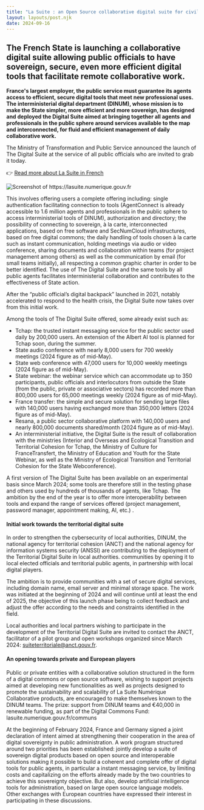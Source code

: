 ```yaml
---
title: "La Suite : an Open Source collaborative digital suite for civil servants"
layout: layouts/post.njk
date: 2024-09-16
---
```


## The French State is launching a collaborative digital suite allowing public officials to have sovereign, secure, even more efficient digital tools that facilitate remote collaborative work.

**France's largest employer, the public service must guarantee its agents access to efficient, secure digital tools that meet new professional uses. The interministerial digital department (DINUM), whose mission is to make the State simpler, more efficient and more sovereign, has designed and deployed the Digital Suite aimed at bringing together all agents and professionals in the public sphere around services available to the map and interconnected, for fluid and efficient management of daily collaborative work.**

The Ministry of Transformation and Public Service announced the launch of The Digital Suite at the service of all public officials who are invited to grab it today.

👉 [Read more about La Suite in French](https://lasuite.numerique.gouv.fr)

<img src="/img/la_suite_numerique.png" alt="Screenshot of https://lasuite.numerique.gouv.fr" class="fr-responsive-img">

This involves offering users a complete offering including: single authentication facilitating connection to tools (AgentConnect is already accessible to 1.6 million agents and professionals in the public sphere to access interministerial tools of DINUM), authorization and directory; the possibility of connecting to sovereign, à la carte, interconnected applications, based on free software and SecNumCloud infrastructures, based on free digital commons; the daily handling of tools chosen à la carte such as instant communication, holding meetings via audio or video conference, sharing documents and collaboration within teams (for project management among others) as well as the communication by email (for small teams initially), all respecting a common graphic charter in order to be better identified. The use of The Digital Suite and the same tools by all public agents facilitates interministerial collaboration and contributes to the effectiveness of State action.

After the “public official’s digital backpack” launched in 2021, notably accelerated to respond to the health crisis, the Digital Suite now takes over from this initial work.

Among the tools of The Digital Suite offered, some already exist such as:

- Tchap: the trusted instant messaging service for the public sector used daily by 200,000 users. An extension of the Albert AI tool is planned for Tchap soon, during the summer.
- State audio conference with nearly 8,000 users for 700 weekly meetings (2024 figure as of mid-May).
- State web conference with 47,000 users for 10,000 weekly meetings (2024 figure as of mid-May).
- State webinar: the webinar service which can accommodate up to 350 participants, public officials and interlocutors from outside the State (from the public, private or associative sectors) has recorded more than 800,000 users for 65,000 meetings weekly (2024 figure as of mid-May).
- France transfer: the simple and secure solution for sending large files with 140,000 users having exchanged more than 350,000 letters (2024 figure as of mid-May).
- Resana, a public sector collaborative platform with 140,000 users and nearly 800,000 documents shared/month (2024 figure as of mid-May).
- An interministerial initiative, the Digital Suite is the result of collaboration with the ministries (Interior and Overseas and Ecological Transition and Territorial Cohesion for Tchap, the Ministry of Culture for FranceTransfert, the Ministry of Education and Youth for the State Webinar, as well as the Ministry of Ecological Transition and Territorial Cohesion for the State Webconference).

A first version of The Digital Suite has been available on an experimental basis since March 2024; some tools are therefore still in the testing phase and others used by hundreds of thousands of agents, like Tchap. The ambition by the end of the year is to offer more interoperability between tools and expand the range of services offered (project management, password manager, appointment making, AI, etc.) .

#### Initial work towards the territorial digital suite
In order to strengthen the cybersecurity of local authorities, DINUM, the national agency for territorial cohesion (ANCT) and the national agency for information systems security (ANSSI) are contributing to the deployment of the Territorial Digital Suite in local authorities. communities by opening it to local elected officials and territorial public agents, in partnership with local digital players.

The ambition is to provide communities with a set of secure digital services, including domain name, email server and minimal storage space. The work was initiated at the beginning of 2024 and will continue until at least the end of 2025, the objective of this launch phase being to collect feedback and adjust the offer according to the needs and constraints identified in the field.

Local authorities and local partners wishing to participate in the development of the Territorial Digital Suite are invited to contact the ANCT, facilitator of a pilot group and open workshops organized since March 2024: suiteterritoriale@anct.gouv.fr.

#### An opening towards private and European players

Public or private entities with a collaborative solution structured in the form of a digital commons or open source software, wishing to support projects aimed at developing new functionalities as well as projects designed to promote the sustainability and scalability of La Suite Numérique Collaborative products, are encouraged to make themselves known to the DINUM teams. The prize: support from DINUM teams and €40,000 in renewable funding, as part of the Digital Commons Fund: lasuite.numerique.gouv.fr/communs

At the beginning of February 2024, France and Germany signed a joint declaration of intent aimed at strengthening their cooperation in the area of ​​digital sovereignty in public administration. A work program structured around two priorities has been established: jointly develop a suite of sovereign digital products based on open source and interoperable solutions making it possible to build a coherent and complete offer of digital tools for public agents, in particular a instant messaging service, by limiting costs and capitalizing on the efforts already made by the two countries to achieve this sovereignty objective. But also, develop artificial intelligence tools for administration, based on large open source language models. Other exchanges with European countries have expressed their interest in participating in these discussions.
